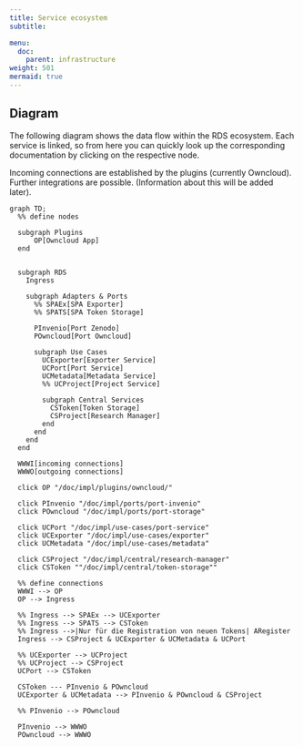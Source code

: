 ```yaml
---
title: Service ecosystem
subtitle: 

menu:
  doc:
    parent: infrastructure
weight: 501
mermaid: true
---
```


## Diagram

The following diagram shows the data flow within the RDS ecosystem. Each service is linked, so from here you can quickly look up the corresponding documentation by clicking on the respective node.

Incoming connections are established by the plugins (currently Owncloud). Further integrations are possible. (Information about this will be added later).

```mermaid
graph TD;
  %% define nodes

  subgraph Plugins
      OP[Owncloud App]
  end


  subgraph RDS
    Ingress

    subgraph Adapters & Ports
      %% SPAEx[SPA Exporter]
      %% SPATS[SPA Token Storage]

      PInvenio[Port Zenodo]
      POwncloud[Port Owncloud]

      subgraph Use Cases
        UCExporter[Exporter Service]
        UCPort[Port Service]
        UCMetadata[Metadata Service]
        %% UCProject[Project Service]

        subgraph Central Services
          CSToken[Token Storage]
          CSProject[Research Manager]
        end
      end
    end
  end

  WWWI[incoming connections]
  WWWO[outgoing connections]

  click OP "/doc/impl/plugins/owncloud/"

  click PInvenio "/doc/impl/ports/port-invenio"
  click POwncloud "/doc/impl/ports/port-storage"

  click UCPort "/doc/impl/use-cases/port-service"
  click UCExporter "/doc/impl/use-cases/exporter"
  click UCMetadata "/doc/impl/use-cases/metadata"

  click CSProject "/doc/impl/central/research-manager"
  click CSToken ""/doc/impl/central/token-storage""

  %% define connections
  WWWI --> OP
  OP --> Ingress

  %% Ingress --> SPAEx --> UCExporter
  %% Ingress --> SPATS --> CSToken
  %% Ingress -->|Nur für die Registration von neuen Tokens| ARegister
  Ingress --> CSProject & UCExporter & UCMetadata & UCPort

  %% UCExporter --> UCProject
  %% UCProject --> CSProject
  UCPort --> CSToken

  CSToken --- PInvenio & POwncloud
  UCExporter & UCMetadata --> PInvenio & POwncloud & CSProject

  %% PInvenio --> POwncloud

  PInvenio --> WWWO
  POwncloud --> WWWO
```
